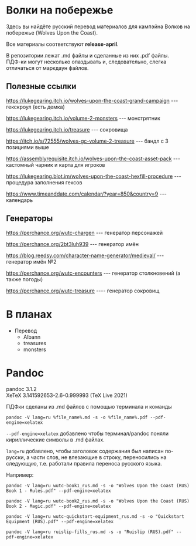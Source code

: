 # Волки на побережье

Здесь вы найдёте русский перевод материалов для кампэйна Волков на побережье (Wolves Upon the Coast).

Все материалы соответствуют **release-april**.

В репозитории лежат .md файлы и сделанные из них .pdf файлы.  
ПДФ-ки могут несколько опаздывать и, следовательно, слегка отличаться от маркдаун файлов.

## Полезные ссылки

https://lukegearing.itch.io/wolves-upon-the-coast-grand-campaign --- гекскроул (есть демка)

https://lukegearing.itch.io/volume-2-monsters --- монстрятник

https://lukegearing.itch.io/treasure --- сокровища

https://itch.io/s/72555/wolves-gc-volume-2-treasure --- бандл с 3 позициями выше

https://assemblyrequisite.itch.io/wolves-upon-the-coast-asset-pack --- кастомный чарник и карта для игроков

https://lukegearing.blot.im/wolves-upon-the-coast-hexfill-procedure --- процедура заполнения гексов

https://www.timeanddate.com/calendar/?year=850&country=9 --- календарь

## Генераторы

https://perchance.org/wutc-chargen --- генератор персонажей

https://perchance.org/2bt3luh939 --- генератор имён

https://blog.reedsy.com/character-name-generator/medieval/ --- генератор имён №2

https://perchance.org/wutc-encounters --- генератор столкновений (а также погоды)

https://perchance.org/wutc-treasure ---- генератор сокровищ

# В планах

- Перевод
  - Albann
  - treasures
  - monsters

# Pandoc

pandoc 3.1.2  
XeTeX 3.141592653-2.6-0.999993 (TeX Live 2021)

ПДФки сделаны из .md файлов с помощью терминала и команды

`pandoc -V lang=ru %file_name%.md -s -o %file_name%.pdf --pdf-engine=xelatex`

`--pdf-engine=xelatex` добавлено чтобы терминал/pandoc поняли кириллические символы в .md файлах. 

`lang=ru` добавлено, чтобы заголовок содержания был написан по-русски, а части слов, не влезающие в строку, переносились на следующую, т.е. работали правила переноса русского языка.

Например:

`pandoc -V lang=ru wutc-book1_rus.md -s -o "Wolves Upon the Coast (RUS) Book 1 - Rules.pdf" --pdf-engine=xelatex`

`pandoc -V lang=ru wutc-book2_rus.md -s -o "Wolves Upon the Coast (RUS) Book 2 - Magic.pdf" --pdf-engine=xelatex`

`pandoc -V lang=ru wutc-quickstart-equipment_rus.md -s -o "Quickstart Equipment (RUS).pdf" --pdf-engine=xelatex`

`pandoc -V lang=ru ruislip-fills_rus.md -s -o "Ruislip (RUS).pdf" --pdf-engine=xelatex`
